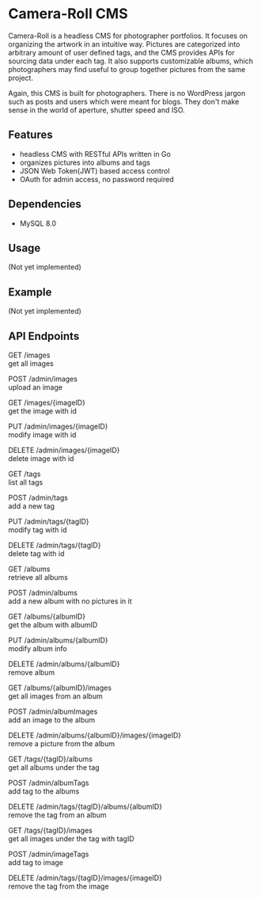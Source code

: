 
# Camera-Roll CMS

Camera-Roll is a headless CMS for photographer portfolios.
It focuses on organizing the artwork in an intuitive way. 
Pictures are categorized into arbitrary amount of user defined tags, 
and the CMS provides APIs for sourcing data under each tag. 
It also supports customizable albums, 
which photographers may find useful to group together pictures from the same project.

Again, this CMS is built for photographers.
There is no WordPress jargon such as posts and users which were meant for blogs.
They don't make sense in the world of aperture, shutter speed and ISO.

## Features

- headless CMS with RESTful APIs written in Go
- organizes pictures into albums and tags
- JSON Web Token(JWT) based access control
- OAuth for admin access, no password required

## Dependencies

- MySQL 8.0

## Usage

(Not yet implemented)

## Example

(Not yet implemented)

## API Endpoints

GET /images  
get all images  

POST /admin/images  
upload an image  

GET /images/{imageID}  
get the image with id  

PUT /admin/images/{imageID}  
modify image with id  

DELETE /admin/images/{imageID}  
delete image with id  

GET /tags  
list all tags  

POST /admin/tags  
add a new tag  

PUT /admin/tags/{tagID}  
modify tag with id  

DELETE /admin/tags/{tagID}  
delete tag with id  

GET /albums  
retrieve all albums  

POST /admin/albums  
add a new album with no pictures in it  

GET /albums/{albumID}  
get the album with albumID  

PUT /admin/albums/{albumID}  
modify album info  

DELETE /admin/albums/{albumID}  
remove album  

GET /albums/{albumID}/images  
get all images from an album  

POST /admin/albumImages  
add an image to the album  

DELETE /admin/albums/{albumID}/images/{imageID}  
remove a picture from the album  

GET /tags/{tagID}/albums  
get all albums under the tag  

POST /admin/albumTags  
add tag to the albums  

DELETE /admin/tags/{tagID}/albums/{albumID}  
remove the tag from an album  

GET /tags/{tagID}/images  
get all images under the tag with tagID  

POST /admin/imageTags  
add tag to image  

DELETE /admin/tags/{tagID}/images/{imageID}  
remove the tag from the image  
